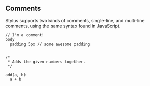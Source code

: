 
## Comments

  Stylus supports two kinds of comments, single-line, and multi-line comments, using the same syntax found in JavaScript.


    // I'm a comment!
    body
      padding 5px // some awesome padding


    /*
     * Adds the given numbers together.
     */
    
    add(a, b)
      a + b